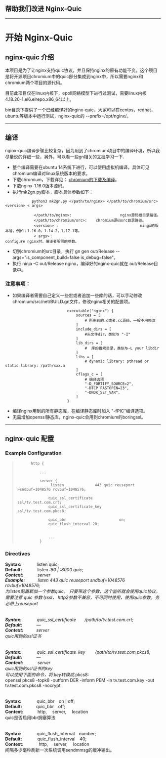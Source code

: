 ## 帮助我们改进 Nginx-Quic

---
# 开始 Nginx-Quic

## nginx-quic 介绍

本项目是为了让nginx支持quic协议，并且保持nginx的原有功能不变。这个项目是将开源项目chromium中的quic部分集成到nginx中，所以需要nginx和chromium两个项目的源代码。

目前此项目仅在linux内核下，epoll网络模型下进行过测试，需要linux内核4.18.20-1.el6.elrepo.x86_64以上。

bin目录下提供了一个已经编译好的nginx-quic，大家可以在centos，redhat，ubuntu等版本中运行测试，nginx-quic的 --prefix=/opt/nginx/。

---

## 编译
nginx-quic编译步骤比较复杂，因为用到了chromium项目中的编译环境，所以我尽量说的详细一些，另外，可以看一些gn相关的[文档](https://chromium.googlesource.com/chromium/src/+/56807c6cb383140af0c03da8f6731d77785d7160/tools/gn/docs/reference.md)学习一下.

- 整个编译需要在ubuntu 14系统下进行，可以使用虚拟机编译，具体可见chromium编译对linux系统版本的要求。
- 下载chromium，下载详见： [chromium的下载及编译](https://chromium.googlesource.com/chromium/src/+/master/docs/linux_build_instructions.md/)。
- 下载nginx-1.16.0版本源码。
- 执行mk2gn.py脚本，脚本具体参数如下：
```         
            python3 mk2gn.py </path/to/nginx> </path/to/chromium/src> <version> < args>

             </path/to/nginx>:                      nginx源码根目录路径。
             </path/to/chromium/src>:    chromium源码src目录路径。
             <version> :                                     ningx的版本号，例如：1.16.0，1.14.2，1.17.1等。
             < args>：                                        configure nginx时，编译者所需的参数。                 
```
- 切到chromium的src目录，执行 gn gen out/Release --args="is_component_build=false is_debug=false"。
- 执行 ninja -C out/Release  nginx，编译好的nginx-quic就在 out/Release目录中。


### 注意事项：
- 如果编译者需要自己定义一些宏或者追加一些库的话，可以手动修改chromium/src/net/BUILD.gn文件，修改nginx相关的配置项。
```
                            executable("nginx") {
                                sources = [
                                    # 所用到的.c或者.cc源码，一般不用修改
                                ]
                                include_dirs = [
                                    #头文件dir，类似与 "-I"
                                ]
                                lib_dirs = [
                                    #  库的搜索目录，类似与-L your libdir
                                ]
                                libs = [
                                    # dynamic library: pthread or static library: /path/xxx.a
                                ]
                                cflags_c = [
                                    # 编译选项
                                    "-D_FORTIFY_SOURCE=2",
                                    "-DTCP_FASTOPEN=23",
                                    "-DNDK_SET_VAR",
                                ]
                            }
```
- 编译nginx用到的所有静态库，在编译静态库时加入 "-fPIC"编译选项。
- 无需增加openssl静态库，nginx-quic会用到chromium的boringssl。

---
## nginx-quic 配置

### Example Configuration


 >           http {
>
>               ...
>
>               server {
>                    listen              443 quic reuseport >sndbuf=1048576 rcvbuf=1048576;
 >                   
 >                   quic_ssl_certificate                 ssl/tv.test.com.crt;
 >                   quic_ssl_certificate_key       ssl/tv.test.com.pkcs8;
>
>                   quic_bbr                        on;
>                   quic_flush_interval 20;
>
>
>                   ...
>               }

###  Directives

__Syntax:__   &emsp;&emsp;&emsp; listen quic;<br>
__Default:__ &emsp;&emsp;&emsp; listen *:80 | *:8000 quic;<br>
__Context:__&emsp;&emsp;&emsp; server<br>
__Example:__&emsp;&emsp;&emsp;listen       443 quic reuseport sndbuf=1048576 rcvbuf=1048576;<br>
为listen配置新加一个参数quic， 只要带这个参数，这个监听就会使用quic协议，
      需要注意 quic 参数与ssl， http2参数不兼容，不可同时使用，使用quic参数，务必带上reuseport<br>
<br>
<br>
__Syntax:__ &emsp;&emsp;&emsp;	  quic_ssl_certificate&emsp;&emsp;/path/to/tv.test.com.crt;<br>
__Default:__	&emsp;&emsp;&emsp;—<br>
__Context:__&emsp;&emsp;&emsp;server<br>
 quic用到的ssl证书<br>
<br>
<br>
__Syntax:__ &emsp;&emsp;&emsp;	  quic_ssl_certificate_key &emsp;&emsp;/path/to/tv.test.com.pkcs8;<br>
__Default:__	&emsp;&emsp;&emsp;—<br>
__Context:__	&emsp;&emsp;&emsp;server<br>
quic用到的ssl证书的key<br>
可以使用下面的命令，将*.key转换成*.pkcs8:<br>
openssl pkcs8 -topk8 -outform DER -inform PEM -in tv.test.com.key -out tv.test.com.pkcs8 -nocrypt<br>
<br>
<br>
__Syntax:__ &emsp;&emsp;&emsp;	  quic_bbr&emsp;on | off;<br>
__Default:__&emsp;&emsp;&emsp;	quic_bbr&emsp;off;<br>
__Context:__&emsp;&emsp;&emsp;	http, &emsp;server, &emsp;location<br>
quic是否启用bbr拥塞算法<br>
<br>
<br>
__Syntax:__	 &emsp;&emsp;&emsp; quic_flush_interval&emsp;number;<br>
__Default:__ &emsp;&emsp;&emsp; quic_flush_interval&emsp;40;<br>
__Context:__ &emsp;&emsp;&emsp; http, &emsp;server, &emsp;location<br>
间隔多少毫秒刷新一次系统调用sendmmsg的缓冲输出。